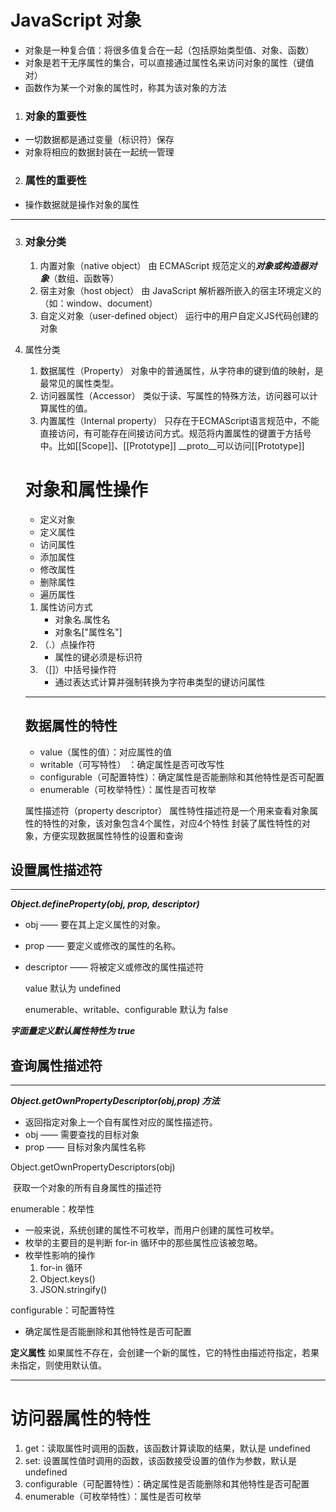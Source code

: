 # JavaScript 对象



* 对象是一种复合值：将很多值复合在一起（包括原始类型值、对象、函数）
*  对象是若干无序属性的集合，可以直接通过属性名来访问对象的属性（键值对）
*  函数作为某一个对象的属性时，称其为该对象的方法

1. ### 对象的重要性 ###

*   一切数据都是通过变量（标识符）保存
*   对象将相应的数据封装在一起统一管理

2. ### 属性的重要性 

* 操作数据就是操作对象的属性



---

3. ### 对象分类

   1. 内置对象（native object）
      由 ECMAScript 规范定义的***对象或构造器对象***（数组、函数等）
   2.  宿主对象（host object）
      由 JavaScript 解析器所嵌入的宿主环境定义的（如：window、document）
   3.  自定义对象（user-defined object）
      运行中的用户自定义JS代码创建的对象

4. 属性分类

   1. 数据属性（Property）
       对象中的普通属性，从字符串的键到值的映射，是最常见的属性类型。
   2.  访问器属性（Accessor）
      类似于读、写属性的特殊方法，访问器可以计算属性的值。
   3.  内置属性（Internal  property）
      只存在于ECMAScript语言规范中，不能直接访问，有可能存在间接访问方式。规范将内置属性的键置于方括号中。比如[[Scope]]、[[Prototype]]
      __proto__可以访问[[Prototype]]

   

   # 对象和属性操作

   - 定义对象
   -  定义属性
   -  访问属性
   -  添加属性
   -  修改属性
   -  删除属性
   -  遍历属性

   1. 属性访问方式
      - 对象名.属性名
      -  对象名["属性名"]
   2. （.）点操作符
      - 属性的键必须是标识符
   3. （[]）中括号操作符
      - 通过表达式计算并强制转换为字符串类型的键访问属性

   

   

   ---

   ## 数据属性的特性

   -  value（属性的值）：对应属性的值
   -  writable（可写特性）	：确定属性是否可改写性
   -  configurable（可配置特性）：确定属性是否能删除和其他特性是否可配置
   -  enumerable（可枚举特性）：属性是否可枚举

   属性描述符（property descriptor）
    属性特性描述符是一个用来查看对象属性的特性的对象，该对象包含4个属性，对应4个特性
    封装了属性特性的对象，方便实现数据属性特性的设置和查询

## 设置属性描述符

---



***Object.defineProperty(obj, prop, descriptor)***

- obj —— 要在其上定义属性的对象。

- prop —— 要定义或修改的属性的名称。

- descriptor —— 将被定义或修改的属性描述符

  value 默认为 undefined

  enumerable、writable、configurable 默认为 false

***字面量定义默认属性特性为 true***

## 查询属性描述符

---

***Object.getOwnPropertyDescriptor(obj,prop) 方法***

- 返回指定对象上一个自有属性对应的属性描述符。
-  obj —— 需要查找的目标对象
-  prop —— 目标对象内属性名称

Object.getOwnPropertyDescriptors(obj)

​       获取一个对象的所有自身属性的描述符



enumerable：枚举性

- 一般来说，系统创建的属性不可枚举，而用户创建的属性可枚举。
- 枚举的主要目的是判断 for-in 循环中的那些属性应该被忽略。
- 枚举性影响的操作
  1.  for-in 循环
  2.  Object.keys()
  3.  JSON.stringify()

configurable：可配置特性

- 确定属性是否能删除和其他特性是否可配置

**定义属性**
如果属性不存在，会创建一个新的属性，它的特性由描述符指定，若果未指定，则使用默认值。



---

# 访问器属性的特性

1. get：读取属性时调用的函数，该函数计算读取的结果，默认是 undefined
2.  set: 设置属性值时调用的函数，该函数接受设置的值作为参数，默认是undefined
3.  configurable（可配置特性）：确定属性是否能删除和其他特性是否可配置
4.  enumerable（可枚举特性）：属性是否可枚举

